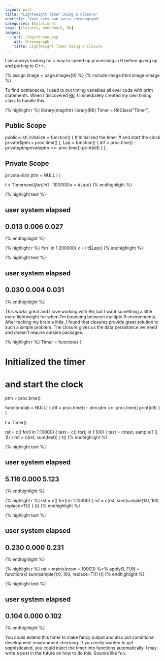 ```yaml
---
layout: post
title: "Lightweight Timer Using a Closure"
subtitle: "Your very own swiss chronograph"
categories: [Solutions]
tags: [closures, benchmark, R6]
images:
  - url: /img/chrono.png
    alt: Chronograph
    title: Lightweight Timer Using a Closure
---
```


I am always looking for a way to speed up processing in R before giving up and porting to C++. 

{% assign image = page.images[0] %}
{% include image.html image=image %}

To find bottlenecks, I used to put timing variables all over code with print statements. When I discovered [R6](https://github.com/wch/R6), I immediately created my own timing class to handle this.


{% highlight r %}
library(magrittr)
library(R6)
Timer = R6Class("Timer",
  ## Public Scope
  public=list(
    initialize = function() {
      # Initialized the timer
      #  and start the clock
      private$ptm = proc.time()
    },
    Lap = function() {
      dif = proc.time() - private$ptm
      private$ptm <<- proc.time()
      print(dif)
    }
  ),
  ## Private Scope
  private=list(
    ptm = NULL
  )
)

t = Timer$new()
for(i in 1:100000) x = i
t$Lap()
{% endhighlight %}



{% highlight text %}
##    user  system elapsed 
##   0.013   0.006   0.027
{% endhighlight %}



{% highlight r %}
for(i in 1:200000) x = i
t$Lap()
{% endhighlight %}



{% highlight text %}
##    user  system elapsed 
##   0.030   0.004   0.031
{% endhighlight %}

This works great and I love working with R6, but I want something a little more lightweight for when I'm bouncing between multiple R environments. After racking my brain a little, I found that closures provide great solution to such a simple problem. The closure gives us the data persistance we need and doesn't require outside packages.


{% highlight r %}
Timer = function() {
  # Initialized the timer
  #  and start the clock
  ptm = proc.time()
  
  function(lab = NULL) {
    dif = proc.time() - ptm
    ptm <<- proc.time()
    print(dif)
  }
}

t = Timer()

rst = c()
for(i in 1:10000) {
  test = c()
  for(j in 1:100) {
    test = c(test, sample(1:0, 1))
  }
  rst = c(rst, sum(test))
}
t()
{% endhighlight %}



{% highlight text %}
##    user  system elapsed 
##   5.116   0.000   5.123
{% endhighlight %}



{% highlight r %}
rst = c()
for(i in 1:10000) {
  rst = c(rst, sum(sample(1:0, 100, replace=T)))
}
t()
{% endhighlight %}



{% highlight text %}
##    user  system elapsed 
##   0.230   0.000   0.231
{% endhighlight %}



{% highlight r %}
rst = matrix(nrow = 10000) %>%
  apply(1, FUN = function(x) sum(sample(1:0, 100, replace=T)))
t()
{% endhighlight %}



{% highlight text %}
##    user  system elapsed 
##   0.104   0.000   0.102
{% endhighlight %}

You could extend this timer to make fancy output and also put conditional development environment checking. If you really wanted to get sophisticated, you could inject the timer into functions automatically. I may write a post in the future on how to do this. Sounds like fun.

